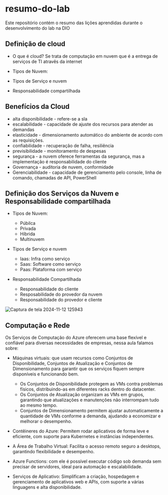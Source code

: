 # resumo-do-lab
Este repositório contém o resumo das lições aprendidas durante o desenvolvimento do lab na DIO

## Definição de cloud

- O que é cloud?
  Se trata de computação em nuvem que é a entrega de serviços de TI atravês da internet
  
- Tipos de Nuvem:
- Tipos de Serviço e nuvem
- Responsabilidade compartilhada

## Benefícios da Cloud

- alta disponibilidade - refere-se a sla
- escalabilidade - capacidade de ajuste dos recursos para atender as demandas
- elasticidade - dimensionamento automático do ambiente de acordo com as requisições.
- confiabilidade - recuperação de falha, resiliência
- previsibilidade - monitoramento de despesas
- segurança - a nuvem oferece ferramentas da segurança, mas a implementação é responsabilidade do cliente
- Governança - auditoria de nuvem, conformidade
- Gerenciabilidade - capacidade de gerenciamento pelo console, linha de comando, chamadas de API, PowerShell

## Definição dos Serviços da Nuvem e Responsabilidade compartilhada

- Tipos de Nuvem:
    - Púbilca
    - Privada
    - Híbrida
    - Multinuvem
 
- Tipos de Serviço e nuvem
  - Iaas: Infra como serviço
  - Saas: Software como serviço
  - Paas: Plataforma com serviço
    
- Responsabilidade Compartilhada
    - Responsabilidade do cliente
    - Resposabilidade do provedor da nuvem
    - Responsabilidade do provedor e cliente
    
![Captura de tela 2024-11-12 125943](https://github.com/user-attachments/assets/beff1938-2986-4a1f-8a65-be1857312e4e)

## Computação e Rede


Os Serviços de Computação do Azure oferecem uma base flexível e confiável para diversas necessidades de empresas, nessa aula falamos sobre:
 - Máquinas virtuais: que usam recursos como Conjuntos de Disponibilidade, Conjuntos de Atualização e Conjuntos de Dimensionamento para garantir que os serviços fiquem sempre disponíveis e funcionando bem.
   - Os Conjuntos de Disponibilidade protegem as VMs contra problemas físicos, distribuindo-as em diferentes racks dentro do datacenter.
   - Os Conjuntos de Atualização organizam as VMs em grupos, garantindo que atualizações e manutenções não interrompam tudo ao mesmo tempo.
   - Conjuntos de Dimensionamento permitem ajustar automaticamente a quantidade de VMs conforme a demanda, ajudando a economizar e melhorar o desempenho.
 - Contêineres do Azure: Permitem rodar aplicativos de forma leve e eficiente, com suporte para Kubernetes e instâncias independentes.
 - A Área de Trabalho Virtual: Facilita o acesso remoto seguro a desktops, garantindo flexibilidade e desempenho.

- Azure Functions: com ele é possível executar código sob demanda sem precisar de servidores, ideal para automação e escalabilidade.
- Serviços de Aplicativo: Simplificam a criação, hospedagem e gerenciamento de aplicativos web e APIs, com suporte a várias linguagens e alta disponibilidade.





